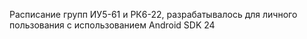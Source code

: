 ﻿Расписание групп ИУ5-61 и РК6-22, разрабатывалось для личного пользования с использованием Android SDK 24
